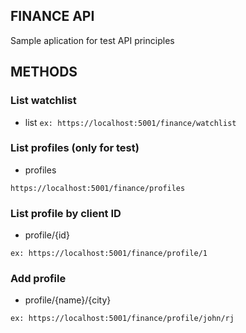 ## FINANCE API

Sample aplication for test API principles

## METHODS
### List watchlist
- list
``
ex: https://localhost:5001/finance/watchlist
``
### List profiles (only for test)
- profiles
```
https://localhost:5001/finance/profiles
```
### List profile by client ID
- profile/{id}
```
ex: https://localhost:5001/finance/profile/1
```
### Add profile
- profile/{name}/{city}
```
ex: https://localhost:5001/finance/profile/john/rj
```